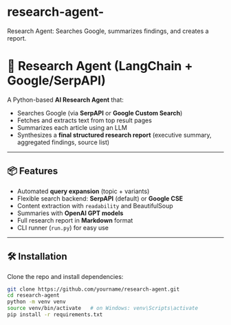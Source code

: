 # research-agent-
Research Agent: Searches Google, summarizes findings, and creates a report.

# 🔎 Research Agent (LangChain + Google/SerpAPI)

A Python-based **AI Research Agent** that:
- Searches Google (via **SerpAPI** or **Google Custom Search**)
- Fetches and extracts text from top result pages
- Summarizes each article using an LLM
- Synthesizes a **final structured research report** (executive summary, aggregated findings, source list)

---

## 📦 Features
- Automated **query expansion** (topic + variants)
- Flexible search backend: **SerpAPI** (default) or **Google CSE**
- Content extraction with `readability` and BeautifulSoup
- Summaries with **OpenAI GPT models**
- Full research report in **Markdown** format
- CLI runner (`run.py`) for easy use

---

## 🛠 Installation

Clone the repo and install dependencies:

```bash
git clone https://github.com/yourname/research-agent.git
cd research-agent
python -m venv venv
source venv/bin/activate   # on Windows: venv\Scripts\activate
pip install -r requirements.txt

